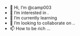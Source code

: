 - 👋 Hi, I’m @camp003 
- 👀 I’m interested in .
- 🌱 I’m currently learning 
- 💞️ I’m looking to collaborate on ..
- 📫 How to be rich ...

<!---
camp003/camp003 is a ✨ special ✨ repository because its `README.md` (this file) appears on your GitHub profile.
You can click the Preview link to take a look at your changes.
--->
